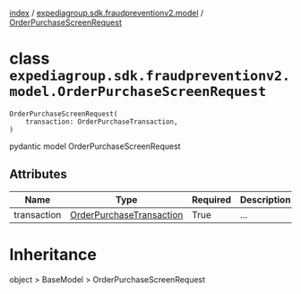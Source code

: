 [index](index.md) / [expediagroup.sdk.fraudpreventionv2.model](expediagroup.sdk.fraudpreventionv2.model.md) / [OrderPurchaseScreenRequest](OrderPurchaseScreenRequest.md)
# class `expediagroup.sdk.fraudpreventionv2.model.OrderPurchaseScreenRequest`
```
OrderPurchaseScreenRequest(
    transaction: OrderPurchaseTransaction,
)
```

pydantic model OrderPurchaseScreenRequest



## Attributes
    
    
        
    

|     Name    |                           Type                          | Required | Description |
|-------------|---------------------------------------------------------|----------|-------------|
| transaction | [OrderPurchaseTransaction](OrderPurchaseTransaction.md) |   True   |     ...     |










# Inheritance
object > BaseModel > OrderPurchaseScreenRequest